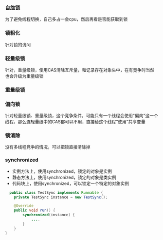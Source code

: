 ### 自旋锁
 为了避免线程切换，自己多占一会cpu，然后再看是否能获取到锁
### 锁粗化
  针对锁的访问
### 轻量级锁
  针对，重量级锁，使用CAS清除互斥量，和记录存在对象头中，在有竞争时当然也会升级为重量级锁
### 重量级锁

### 偏向锁
  针对轻量级锁、重量级锁，这个竞争条件，可能只有一个线程会使用"偏向"这一个线程，那么连轻量级中的CAS都可以不用，直接给这个线程“使用”共享变量
### 锁消除
  没有多线程竞争的情况，可以把锁直接清除掉

### synchronized
  * 实例方法上，使用synchronized，锁定的对象是实例
  * 静态方法上，使用synchronized，锁定的对象是类实例
  * 代码块上，使用synchronized，可以锁定一个特定的对象实例
```java
  public class TestSync implements Runnable {
	private TestSync instance = new TestSync();

	@Override
	public void run() {
		synchronized(instance) {
			....
		}
	}
}
```

